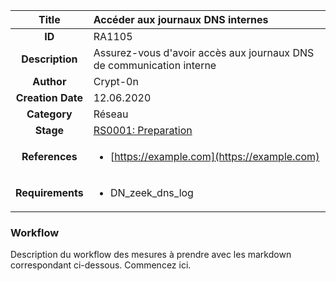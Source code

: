 | Title                       | Accéder aux journaux DNS internes         |
|:---------------------------:|:--------------------|
| **ID**                      | RA1105            |
| **Description**             | Assurez-vous d'avoir accès aux journaux DNS de communication interne   |
| **Author**                  | Crypt-0n        |
| **Creation Date**           | 12.06.2020 |
| **Category**                | Réseau      |
| **Stage**                   |[RS0001: Preparation](../Response_Stages/RS0001.md)| 
| **References** |<ul><li>[https://example.com](https://example.com)</li></ul>|
| **Requirements** |<ul><li>DN_zeek_dns_log</li></ul>|

### Workflow

Description du workflow des mesures à prendre avec les markdown correspondant ci-dessous.
Commencez ici.  
